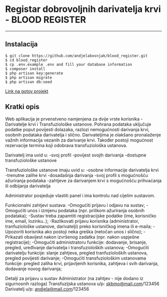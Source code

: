 <h1>Registar dobrovoljnih darivatelja krvi - BLOOD REGISTER</h1>
<hr>

## Instalacija

```
$ git clone https://github.com/andjelabosnjak/blood_register.git
$ cd blood_register
$ cp .env.example .env and fill your database information
$ composer install
$ php artisan key:generate
$ php artisan migrate
$ php artisan db:seed
```
<a href="http://bloodregister.000webhostapp.com/">Link na gotov projekt</a>
<h2>Kratki opis</h2>
Web aplikacija je prvenstveno namjenjena za dvije vrste korisnika - Darivatelje krvi i Transfuziološke ustanove. Pohrana podataka uključuje podatke poput povijesti dolazaka, razlozi nemogućnosti darivanja krvi, osobnih podataka darivatelja i slično. Darivateljima je olakšano pronalaženje važnih informacija vezanih za darivanje krvi. Također postoji mogućnost rezervacije termina koji odobrava transfuziološka ustanova.

Darivatelj ima uvid u:
-svoj profil
-povijest svojih darivanja
-dostupne transfuziološke ustanove

Transfuziološke ustanove imaju uvid u:
-osobne informacije darivatelja krvi
-trenutne zalihe krvi
-dosadašnja darivanja
-svoj profil s mogućnošću ažuriranja podataka
-zahtjeve za darivanjem krvi s mogućnošću prihvaćanja ili odbijanja darivatelja

Administrator posjeduje vlastiti panel i ima kontrolu nad cijelim sustavom.

Funkcionalni zahtjevi sustava:
-Omogućiti prijavu i odjavu na sustav;
-Omogućiti unos i izmjenu podataka (npr. prilikom ažuriranja osobnih podataka);
-Sustav treba zapamtiti registracijske podatke (ime, korisničko ime, email, lozinku..);
-Razlikovati prijavu korisnika (administrator, tranfuziološke ustanove, darivatelji) preko korisničkog imena ili e-maila;
-Upozoriti korisnika ako postoji neka greška (netočan unos i slično);
-Prikazati obavijest nakon izvršenog zadatka (npr. nakon uspješne registracije);
-Omogućiti administratoru funkcije: dodavanje, brisanje, pregled, uređivanje darivatelja i transfuzioloških ustanova;
-Omogućiti darivatelju funkcije: slanje zahtjeva, pregled tranfuzioloških ustanova, pregled povijesti darivanje;
-Omogućiti transfuziološkim ustanovama funkcije: pregled zaliha krvi, prijavljenih korisnika, zahtjeva i svih darivanja, dodavanje novog darivanja;


Detalji za prijavu u sustav
Administrator (na zahtjev - nije dodano iz sigurnosnih razloga)
Transfuzijska ustanova u/p: skbmo@mail.com/123456
Darivatelj u/p: andjela@mail.com/123456
